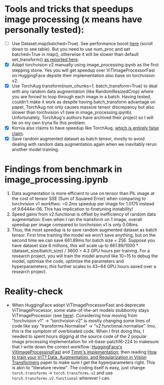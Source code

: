 # Tools and tricks that speedups image processing (x means have personally tested):
- [ ] Use Dataset.map(batched=True). See performance boost [here](https://huggingface.co/learn/nlp-course/en/chapter5/3?fw=pt#the-map-methods-superpowers) (scroll down to see table). But you need to use num_proc and set batched=True in map(), otherwise it will be slower than default set_transform() [as reported here](https://discuss.huggingface.co/t/using-map-take-7-2x-times-longer-than-set-transform/62285).
- [x] Adapt torchvision v2 manually using image_processing.ipynb as the first stepping stone. Yes you will get speedup over ViTImageProcessorFast on HuggingFace depsite their implementation also base on torchvision v2.
- [x] Use TorchAug transform(num_chunks=1, batch_transform=True) to deal with any random data augmentation (like RandomResizedCrop) where you are forced to loop through each image in a batch. Having tested, couldn't make it work as despite having batch_transform advantage on paper, TorchAug not only causes massive tensor discrepancy but also slower than torchvision v1 (see in image_processing.ipynb). Unfortunately, TorchAug's authors have archived their project so I will be on my own tryna fix this problem.
- [x] Kornia also claims to have speedup like TorchAug, [which is entirely false claim](https://github.com/kornia/kornia/issues/1559).
- [x] Save random augmented dataset as batch tensor, mostly to avoid dealing with random data augmentation again when we inevitably rerun another model training.
  
# Findings from benchmark in image_processing.ipynb 
1. Data augmentation is more efficient to use on tensor than PIL image at the cost of tensor SSE (Sum of Squared Error) when comparing to torchvision v1 workflwo: ~0.2ms speedup per image for 1.0175 instead of 9.6444e-06. This has implication to finetuning instability!
2. Speed gains from v2.functional is offset by inefficiency of random data augmentation: Even when I ran the transform on 1 image, overall speedup per image compared to torchvision v1 is only 0.08ms.
3. Thus, the most speedup is to save random augmented dataset as batch tensor. First time training the model we won't save anything, but on the second time we can save 661.89ms for batch size = 256. Suppose you have dataset size 6 millions, this will scale up to 661.89/1000 * (dataset_size/batch_size) / 3600 = 4.3 GPU hours per training. For a research project, you will train the model around like 10~15 to debug the model, optimise the code, optimise the parameters and hyperparameters; this further scales to 43~64 GPU hours saved over a research project.

# Reality-check
- When HuggingFace adopt ViTImageProcessorFast and deprecate ViTImageProcessor, some state-of-the-art models stubbornly stays ViTImageProcessor (see [here](https://github.com/huggingface/transformers/issues/36193)). Considering how moving from "torchvision v1" -> "torchvision v2" is mostly changing some lines of code like say "transforms.Normalise" -> "v2.functional.normalise". Imo, this is the symptom of overbloated code. When I first doing this, I needed to spent hours digging at the source code of the 2 popular image processing implementation for vit-base-patch16-224 to makesure that I write down the correct workflow: [HuggingFace's VitImageProcessingFast](https://github.com/huggingface/transformers/blob/v4.49.0/src/transformers/models/vit/image_processing_vit.py#L152-L283) and [Timm's implementation](https://github.com/huggingface/transformers/blob/main/examples/pytorch/image-classification/run_image_classification.py#L337-L362); then reading [How to train your ViT? Data, Augmentation, and Regularization in Vision Transformers](https://arxiv.org/abs/2106.10270) paper to make sure I get the hyperparameters right. This is akin to "literature review". The coding itself is easy, just change `torch.transforms` -> `torch.transforms.v2` and use `torch.transforms.v2.functional` wherever I can.
